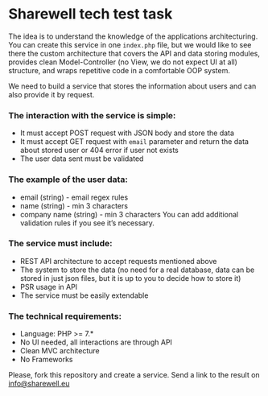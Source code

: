 # Sharewell tech test task
The idea is to understand the knowledge of the applications architecturing. You can create this service in one `index.php` file, but we would like to see there the custom architecture that covers the API and data storing modules, provides clean Model-Controller (no View, we do not expect UI at all) structure, and wraps repetitive code in a comfortable OOP system.

We need to build a service that stores the information about users and can also provide it by request. 

### The interaction with the service is simple:
* It must accept POST request with JSON body and store the data
* It must accept GET request with `email` parameter and return the data about stored user or 404 error if user not exists
* The user data sent must be validated

### The example of the user data:
* email (string) - email regex rules
* name (string) - min 3 characters
* company name (string) - min 3 characters
You can add additional validation rules if you see it’s necessary.

### The service must include:
* REST API architecture to accept requests mentioned above
* The system to store the data (no need for a real database, data can be stored in just json files, but it is up to you to decide how to store it)
* PSR usage in API
* The service must be easily extendable

### The technical requirements:
* Language: PHP >= 7.*
* No UI needed, all interactions are through API
* Clean MVC architecture
* No Frameworks

Please, fork this repository and create a service. Send a link to the result on info@sharewell.eu
